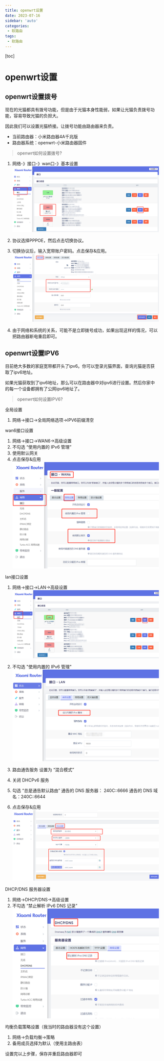 ```yaml
---
title: openwrt设置
date: 2023-07-16
sidebar: 'auto'
categories: 
 - 软路由
tags:
 - 软路由
---
```


[toc]

# openwrt设置

## openwrt设置拨号

现在的光猫都具有拨号功能，但是由于光猫本身性能弱，如果让光猫负责拨号功能，容易导致光猫的负担大。

因此我们可以设置光猫桥接。让拨号功能由路由器来负责。

* 当前路由器：小米路由器4A千兆版
* 路由器系统：openwrt-小米路由器固件

> openwrt如何设置拨号?

1. 网络-》接口-》wan口-》基本设置
![softRouter_20230716201038.png](../blog_img/softRouter_20230716201038.png)

2. 协议选择PPPOE，然后点击切换协议。
3. 切换协议后，输入宽带账户密码。点击保存&应用。
![softRouter_20230716202255.png](../blog_img/softRouter_20230716202255.png)
4. 由于网络和系统的关系，可能不是立即拨号成功，如果出现这样的情况，可以把路由器断电重启即可。


## openwrt设置IPV6

目前绝大多数的家庭宽带都开头了ipv6。你可以登录光猫界面，查询光猫是否获取了ipv6地址。

如果光猫获取到了ipv6地址，那么可以在路由器中对ipv6进行设置。然后你家中的每一个设备都拥有了公网ipv6地址了。

>openwrt如何设置IPV6?

全局设置
1. 网络->接口->全局网络选项->IPV6前缀清空

wan6接口设置
1. 网络->接口->WAN6->高级设置
2. 不勾选 “使用内置的 IPv6 管理”
3. 使用默认网关
4. 点击保存&应用
![softRouter_20230716204225.png](../blog_img/softRouter_20230716204225.png)

lan接口设置
1. 网络->接口->LAN->高级设置
![softRouter_20230716204422.png](../blog_img/softRouter_20230716204422.png)

2. 不勾选 "使用内置的 IPv6 管理"
![softRouter_20230716204734.png](../blog_img/softRouter_20230716204734.png)

3. 路由通告服务 设置为 “混合模式”
4. 关闭 DHCPv6 服务
5. 勾选 “总是通告默认路由”
通告的 DNS 服务器： 240C::6666
通告的 DNS 域名：240C::6644
6. 点击保存&应用
![softRouter_20230716205037.png](../blog_img/softRouter_20230716205037.png)


DHCP/DNS 服务器设置
1. 网络->DHCP/DNS->高级设置
2. 不勾选 “禁止解析 IPv6 DNS 记录”
![softRouter_20230716205242.png](../blog_img/softRouter_20230716205242.png)


均衡负载策略设置（我当时的路由器没有这个设置）
1. 网络->负载均衡->策略
2. 备用成员选择为默认（使用主路由表）


设置完以上步骤，保存并重启路由器即可